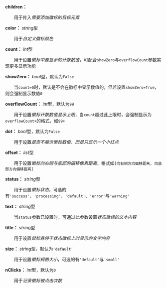 **children：**

　　用于传入*需要添加徽标的目标元素*

**color：** *string*型

　　用于*自定义徽标颜色*

**count：** *int*型

　　用于设置*徽标中要显示的计数数值*，可配合`showZero`与`overflowCount`参数实现更多显示功能

**showZero：** *bool*型，默认为`False`

　　当`count=0`时，默认是不会在徽标中显示数值的，但若设置`showZero=True`，则会强制显示数值`0`

**overflowCount：** *int*型，默认为`99`

　　用于设置*徽标计数数值显示上限*，当`count`超过此上限时，会强制显示为`overflowCount+`的格式，如`99+`

**dot：** *bool*型，默认为`False`

　　用于设置*是否不展示徽标数值，而是只显示一个小红点*

**offset：** *list*型

　　用于设置*徽标向右侧与底部的偏移像素距离*，格式如`[向右侧方向偏移距离, 向底部方向偏移距离]`

**status：** *string*型

　　用于设置*徽标状态*，可选的有`'success'`、`'processing'`、`'default'`、`'error'`与`'warning'`

**text：** *string*型

　　当`status`参数已设置时，可通过此参数设置*状态徽标的文本内容*

**title：** *string*型

　　用于设置*鼠标悬停于状态徽标上时显示的文字内容*

**size：** *string*型，默认为`'default'`

　　用于设置*徽标规格大小*，可选的有`'default'`与`'small'`

**nClicks：** *int*型，默认为`0`

　　用于*记录徽标被点击次数*